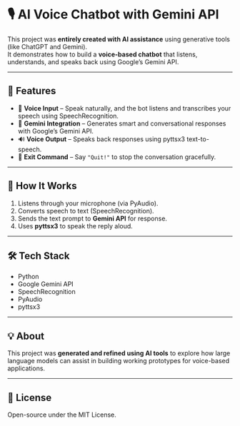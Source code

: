 # 🎙️ AI Voice Chatbot with Gemini API

This project was **entirely created with AI assistance** using generative tools (like ChatGPT and Gemini).  
It demonstrates how to build a **voice-based chatbot** that listens, understands, and speaks back using Google’s Gemini API.

---

## 🚀 Features
- 🎤 **Voice Input** – Speak naturally, and the bot listens and transcribes your speech using SpeechRecognition.  
- 🤖 **Gemini Integration** – Generates smart and conversational responses with Google’s Gemini API.  
- 🔊 **Voice Output** – Speaks back responses using pyttsx3 text-to-speech.  
- 🛑 **Exit Command** – Say `"Quit!"` to stop the conversation gracefully.

---

## 🧠 How It Works
1. Listens through your microphone (via PyAudio).  
2. Converts speech to text (SpeechRecognition).  
3. Sends the text prompt to **Gemini API** for response.  
4. Uses **pyttsx3** to speak the reply aloud.  

---

## 🛠️ Tech Stack
- Python  
- Google Gemini API  
- SpeechRecognition  
- PyAudio  
- pyttsx3  

---

## 💡 About
This project was **generated and refined using AI tools** to explore how large language models can assist in building working prototypes for voice-based applications.

---

## 📄 License
Open-source under the MIT License.
